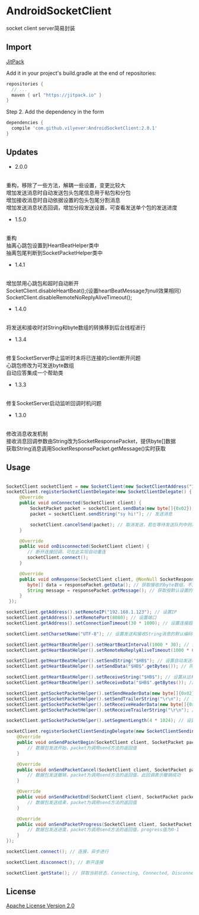 # AndroidSocketClient
socket client server简易封装

## Import
[JitPack](https://jitpack.io/)

Add it in your project's build.gradle at the end of repositories:

```gradle
repositories {
  // ...
  maven { url "https://jitpack.io" }
}
```

Step 2. Add the dependency in the form

```gradle
dependencies {
  compile 'com.github.vilyever:AndroidSocketClient:2.0.1'
}
```

## Updates
* 2.0.0
</br>
重构，移除了一些方法，解耦一些设置，变更比较大
</br>
增加发送消息时自动发送包头包尾信息用于粘包和分包
</br>
增加接收消息时自动依据设置的包头包尾分割消息
</br>
增加发送消息状态回调，增加分段发送设置，可查看发送单个包的发送进度

* 1.5.0
</br>
重构
</br>
抽离心跳包设置到HeartBeatHelper类中
</br>
抽离包尾判断到SocketPacketHelper类中

* 1.4.1
</br>
增加禁用心跳包和超时自动断开
</br>
SocketClient.disableHeartBeat();(设置heartBeatMessage为null效果相同）
</br>
SocketClient.disableRemoteNoReplyAliveTimeout();

* 1.4.0
</br>
将发送和接收时对String和byte数组的转换移到后台线程进行

* 1.3.4
</br>
修复SocketServer停止监听时未将已连接的client断开问题
</br>
心跳包修改为可发送byte数组
</br>
自动应答集成一个帮助类

* 1.3.3
</br>
修复SocketServer启动监听回调时机问题

* 1.3.0
</br>
修改消息收发机制
</br>
接收消息回调参数由String改为SocketResponsePacket，提供byte[]数据
</br>
获取String消息调用SocketResponsePacket.getMessage()实时获取

## Usage
```java

SocketClient socketClient = new SocketClient(new SocketClientAddress("192.168.1.1", 80, 15 * 1000)); // 设置ip端口，连接超时时长
socketClient.registerSocketClientDelegate(new SocketClientDelegate() {
     @Override
     public void onConnected(SocketClient client) {
         SocketPacket packet = socketClient.sendData(new byte[]{0x02}); // 发送消息
         packet = socketClient.sendString("sy hi!"); // 发送消息

         socketClient.cancelSend(packet); // 取消发送，若在等待发送队列中则从队列中移除，若已发送完成则无法取消，若正在发送且分段发送则取消发送剩余数据（此时若没有设置包头用于远程端判断下一个信息包的开始可能出现粘包或数据不全问题）
     }

     @Override
     public void onDisconnected(SocketClient client) {
        // 断开连接回调，可在此实现自动重连
        socketClient.connect();
     }

     @Override
     public void onResponse(SocketClient client, @NonNull SocketResponsePacket responsePacket) {
        byte[] data = responsePacket.getData(); // 获取接收的byte数组，不为null
        String message = responsePacket.getMessage(); // 获取按默认设置的编码转化的String，可能为null
     }
 });

socketClient.getAddress().setRemoteIP("192.168.1.123"); // 设置IP
socketClient.getAddress().setRemotePort(8080); // 设置端口
socketClient.getAddress().setConnectionTimeout(30 * 1000); // 设置连接超时时长

socketClient.setCharsetName("UTF-8"); // 设置发送和接收String消息的默认编码

socketClient.getHeartBeatHelper().setHeartBeatInterval(1000 * 30); // 设置自动发送心跳包的时间间隔，若值小于0则不发送心跳包
socketClient.getHeartBeatHelper().setRemoteNoReplyAliveTimeout(1000 * 60); // 设置远程端多长时间内没有消息发送到本地就自动断开连接，若值小于0则不自动断开

socketClient.getHeartBeatHelper().setSendString("$HB$"); // 设置自动发送心跳包的字符串，若为null则不发送心跳包
socketClient.getHeartBeatHelper().setSendData("$HB$".getBytes()); // 同上

socketClient.getHeartBeatHelper().setReceiveString("$HB$"); // 设置从远程端接收的心跳包字符串，onResponse回调将过滤此信息，若为null则不过滤
socketClient.getHeartBeatHelper().setReceiveData("$HB$".getBytes()); // 同上

socketClient.getSocketPacketHelper().setSendHeaderData(new byte[]{0x02}); // 设置发送消息时自动在消息头部添加的信息，远程端收到此信息后表示一条消息开始，用于解决粘包分包问题，若为null则不添加头部信息
socketClient.getSocketPacketHelper().setSendTrailerString("\r\n"); // 设置发送消息时自动在消息尾部添加的信息，远程端收到此信息后表示一条消息结束，用于解决粘包分包问题，若为null则不添加尾部信息
socketClient.getSocketPacketHelper().setReceiveHeaderData(new byte[]{0x02}); // 设置接收消息时判断消息开始的头部信息，用于解决粘包分包问题，若为null则不判断
socketClient.getSocketPacketHelper().setReceiveTrailerString("\r\n"); // 设置接收消息时判断消息结束的尾部信息，用于解决粘包分包问题，若为null则每次读取InputStream直到其为空，可能出现粘包问题

socketClient.getSocketPacketHelper().setSegmentLength(4 * 1024); // 设置每次发送消息的分段长度，即20KB的数据将分段为4KB分5次发送，每次发送完一段都会回调发送的进度

socketClient.registerSocketClientSendingDelegate(new SocketClientSendingDelegate() {
    @Override
    public void onSendPacketBegin(SocketClient client, SocketPacket packet) {
        // 数据包发送开始，packet为调用send方法的返回值
    }

    @Override
    public void onSendPacketCancel(SocketClient client, SocketPacket packet) {
        // 数据包发送撤销，packet为调用send方法的返回值，此回调表示撤销成功
    }

    @Override
    public void onSendPacketEnd(SocketClient client, SocketPacket packet) {
        // 数据包发送结束，packet为调用send方法的返回值
    }

    @Override
    public void onSendPacketProgress(SocketClient client, SocketPacket packet, float progress) {
        // 数据包发送进度，packet为调用send方法的返回值，progress值为0-1
    }
});

socketClient.connect(); // 连接，异步进行

socketClient.disconnect(); // 断开连接

socketClient.getState(); // 获取当前状态，Connecting, Connected, Disconnected

```

## License
[Apache License Version 2.0](http://www.apache.org/licenses/LICENSE-2.0.txt)
